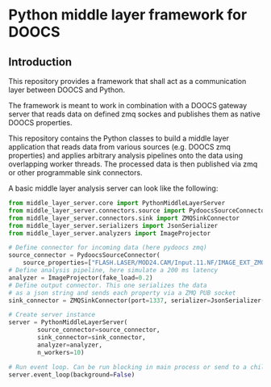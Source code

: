 # Python middle layer framework for DOOCS

## Introduction

This repository provides a framework that shall act as a communication layer between DOOCS and Python.

The framework is meant to work in combination with a DOOCS gateway server that reads data on defined zmq sockes and publishes them as native DOOCS properties.

This repository contains the Python classes to build a middle layer application that reads data from various sources (e.g. DOOCS zmq properties) and applies arbitrary analysis pipelines onto the data using overlapping worker threads. The processed data is then published via zmq or other programmable sink connectors.

A basic middle layer analysis server can look like the following:

```python
from middle_layer_server.core import PythonMiddleLayerServer
from middle_layer_server.connectors.source import PydoocsSourceConnector
from middle_layer_server.connectors.sink import ZMQSinkConnector
from middle_layer_server.serializers import JsonSerializer
from middle_layer_server.analyzers import ImageProjector

# Define connector for incoming data (here pydoocs zmq)
source_connector = PydoocsSourceConnector(
    source_properties=["FLASH.LASER/MOD24.CAM/Input.11.NF/IMAGE_EXT_ZMQ"])
# Define analysis pipeline, here simulate a 200 ms latency
analyzer = ImageProjector(fake_load=0.2)
# Define output connector. This one serializes the data
# as a json string and sends each property via a ZMQ PUB socket
sink_connector = ZMQSinkConnector(port=1337, serializer=JsonSerializer())

# Create server instance
server = PythonMiddleLayerServer(
        source_connector=source_connector,
        sink_connector=sink_connector,
        analyzer=analyzer,
        n_workers=10)

# Run event loop. Can be run blocking in main process or send to a child
server.event_loop(background=False)
```
